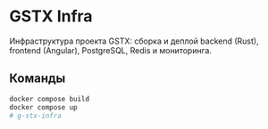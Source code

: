 # GSTX Infra

Инфраструктура проекта GSTX: сборка и деплой backend (Rust), frontend (Angular), PostgreSQL, Redis и мониторинга.

## Команды

```bash
docker compose build
docker compose up
# g-stx-infra
